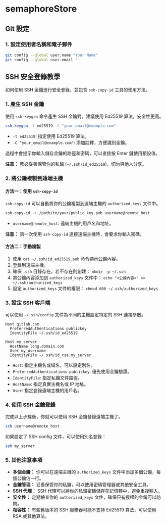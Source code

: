 # semaphoreStore

## Git 設定

### 1. 設定使用者名稱和電子郵件

```bash
git config --global user.name "Your Name"
git config --global user.email "
```




## SSH 安全登錄教學

如何使用 SSH 金鑰進行安全登錄，並包含 `ssh-copy-id` 工具的使用方法。

### 1. 產生 SSH 金鑰

使用 `ssh-keygen` 命令產生 SSH 金鑰對。建議使用 Ed25519 算法，安全性更高。

```bash
ssh-keygen -t ed25519 -C "your_email@example.com"
```

* `-t ed25519`: 指定使用 Ed25519 算法。
* `-C "your_email@example.com"`:  添加註釋，方便識別金鑰。

過程中會提示你輸入儲存金鑰的路徑和密碼，可以直接按 Enter 鍵使用預設值。

**注意：**  務必妥善保管你的私鑰 (`~/.ssh/id_ed25519`)，切勿與他人分享。

### 2. 將公鑰複製到遠端主機

#### 方法一：使用 `ssh-copy-id`

`ssh-copy-id` 可以自動將你的公鑰複製到遠端主機的 `authorized_keys` 文件中。

```bash
ssh-copy-id -i /path/to/your/public_key.pub username@remote_host
```

* `username@remote_host`:  遠端主機的用戶名和地址。

**注意：**  第一次使用 `ssh-copy-id`  連接遠端主機時，會要求你輸入密碼。

#### 方法二：手動複製

1.  使用 `cat ~/.ssh/id_ed25519.pub` 命令顯示公鑰內容。
2.  登錄到遠端主機。
3.  確保 `.ssh` 目錄存在，若不存在則創建： `mkdir -p ~/.ssh`
4.  將公鑰內容添加到 `authorized_keys` 文件中： `echo "<公鑰內容>" >> ~/.ssh/authorized_keys`
5.  設定 `authorized_keys` 文件的權限： `chmod 600 ~/.ssh/authorized_keys`

### 3. 設定 SSH 客戶端

可以使用 `~/.ssh/config` 文件為不同的主機設定特定的 SSH 連接參數。

```
Host gitlab.com
  PreferredAuthentications publickey
  IdentityFile ~/.ssh/id_ed25519

Host my_server
  HostName long.domain.com
  User my_username
  IdentityFile ~/.ssh/id_rsa.my_server
```

* `Host`:  指定主機名或域名，可以設定別名。
* `PreferredAuthentications publickey`:  優先使用金鑰驗證。
* `IdentityFile`:  指定私鑰文件路徑。
* `HostName`:  指定真實主機名或 IP 地址。
* `User`:  指定登錄遠端主機的用戶名。

### 4.  使用 SSH 金鑰登錄

完成以上步驟後，你就可以使用 SSH 金鑰登錄遠端主機了。

```bash
ssh username@remote_host
```

如果設定了 SSH config 文件，可以使用別名登錄：

```bash
ssh my_server
```

### 5.  其他注意事項

*  **多個金鑰：** 你可以在遠端主機的 `authorized_keys` 文件中添加多個公鑰，每個公鑰佔一行。
*  **金鑰管理：**  妥善保管你的私鑰，可以使用密碼管理器或其他安全工具。
*  **SSH 代理：**  SSH 代理可以將你的私鑰密碼儲存在記憶體中，避免重複輸入。
*  **安全性：**  定期檢查你的 `authorized_keys` 文件，確保只有授權的金鑰可以訪問。
*  **相容性：**  有些舊版本的 SSH 服務器可能不支持 Ed25519 算法，可以使用 RSA 或其他算法。